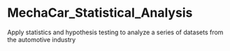 # MechaCar_Statistical_Analysis
Apply statistics and hypothesis testing to analyze a series of datasets from the automotive industry

